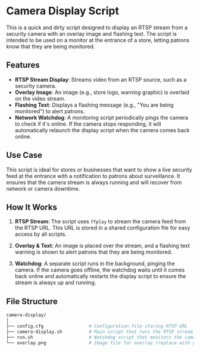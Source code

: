 # Camera Display Script

This is a quick and dirty script designed to display an RTSP stream from a security camera with an overlay image and flashing text. The script is intended to be used on a monitor at the entrance of a store, letting patrons know that they are being monitored. 

## Features

- **RTSP Stream Display**: Streams video from an RTSP source, such as a security camera.
- **Overlay Image**: An image (e.g., store logo, warning graphic) is overlaid on the video stream.
- **Flashing Text**: Displays a flashing message (e.g., "You are being monitored") to alert patrons.
- **Network Watchdog**: A monitoring script periodically pings the camera to check if it's online. If the camera stops responding, it will automatically relaunch the display script when the camera comes back online.

## Use Case

This script is ideal for stores or businesses that want to show a live security feed at the entrance with a notification to patrons about surveillance. It ensures that the camera stream is always running and will recover from network or camera downtime.

## How It Works

1. **RTSP Stream**: The script uses `ffplay` to stream the camera feed from the RTSP URL. This URL is stored in a shared configuration file for easy access by all scripts.
   
2. **Overlay & Text**: An image is placed over the stream, and a flashing text warning is shown to alert patrons that they are being monitored.

3. **Watchdog**: A separate script runs in the background, pinging the camera. If the camera goes offline, the watchdog waits until it comes back online and automatically restarts the display script to ensure the stream is always up and running.

## File Structure

```bash
camera-display/
│
├── config.cfg                 # Configuration file storing RTSP URL
├── camera-display.sh          # Main script that runs the RTSP stream with overlay and text
├── run.sh                     # Watchdog script that monitors the camera and restarts the display script
└── overlay.png                # Image file for overlay (replace with your own)
